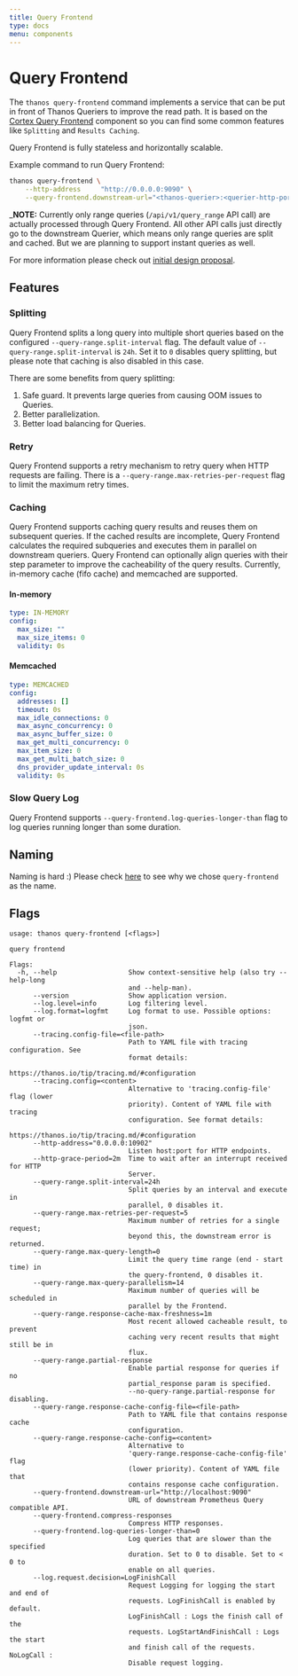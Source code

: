 ```yaml
---
title: Query Frontend
type: docs
menu: components
---
```


# Query Frontend

The `thanos query-frontend` command implements a service that can be put in front of Thanos Queriers to improve the read path. It is
based on the [Cortex Query Frontend](https://cortexmetrics.io/docs/architecture/#query-frontend) component so you can find some common features like `Splitting` and `Results Caching`.

Query Frontend is fully stateless and horizontally scalable.

Example command to run Query Frontend:

```bash
thanos query-frontend \
    --http-address     "http://0.0.0.0:9090" \
    --query-frontend.downstream-url="<thanos-querier>:<querier-http-port>"
```

_**NOTE:** Currently only range queries (`/api/v1/query_range` API call) are actually processed through Query Frontend. All other
API calls just directly go to the downstream Querier, which means only range queries are split and cached. But we are planning to support instant queries as well.

For more information please check out [initial design proposal](https://thanos.io/tip/proposals/202004_embedd_cortex_frontend.md/).

## Features

### Splitting

Query Frontend splits a long query into multiple short queries based on the configured `--query-range.split-interval` flag. The default value of `--query-range.split-interval`
is `24h`. Set it to `0` disables query splitting, but please note that caching is also disabled in this case.

There are some benefits from query splitting:

1. Safe guard. It prevents large queries from causing OOM issues to Queries.
2. Better parallelization.
3. Better load balancing for Queries.

### Retry

Query Frontend supports a retry mechanism to retry query when HTTP requests are failing. There is a `--query-range.max-retries-per-request` flag to limit the maximum retry times.

### Caching

Query Frontend supports caching query results and reuses them on subsequent queries. If the cached results are incomplete,
Query Frontend calculates the required subqueries and executes them in parallel on downstream queriers.
Query Frontend can optionally align queries with their step parameter to improve the cacheability of the query results.
Currently, in-memory cache (fifo cache) and memcached are supported.

#### In-memory

[embedmd]:# (../flags/config_query_frontend_cache_in_memory.txt yaml)
```yaml
type: IN-MEMORY
config:
  max_size: ""
  max_size_items: 0
  validity: 0s
```

#### Memcached

[embedmd]:# (../flags/config_query_frontend_cache_memcached.txt yaml)
```yaml
type: MEMCACHED
config:
  addresses: []
  timeout: 0s
  max_idle_connections: 0
  max_async_concurrency: 0
  max_async_buffer_size: 0
  max_get_multi_concurrency: 0
  max_item_size: 0
  max_get_multi_batch_size: 0
  dns_provider_update_interval: 0s
  validity: 0s
```

### Slow Query Log

Query Frontend supports `--query-frontend.log-queries-longer-than` flag to log queries running longer than some duration.

## Naming

Naming is hard :) Please check [here](https://github.com/thanos-io/thanos/pull/2434#discussion_r408300683) to see why we chose `query-frontend` as the name.

## Flags

[embedmd]:# (flags/query-frontend.txt $)
```$
usage: thanos query-frontend [<flags>]

query frontend

Flags:
  -h, --help                  Show context-sensitive help (also try --help-long
                              and --help-man).
      --version               Show application version.
      --log.level=info        Log filtering level.
      --log.format=logfmt     Log format to use. Possible options: logfmt or
                              json.
      --tracing.config-file=<file-path>
                              Path to YAML file with tracing configuration. See
                              format details:
                              https://thanos.io/tip/tracing.md/#configuration
      --tracing.config=<content>
                              Alternative to 'tracing.config-file' flag (lower
                              priority). Content of YAML file with tracing
                              configuration. See format details:
                              https://thanos.io/tip/tracing.md/#configuration
      --http-address="0.0.0.0:10902"
                              Listen host:port for HTTP endpoints.
      --http-grace-period=2m  Time to wait after an interrupt received for HTTP
                              Server.
      --query-range.split-interval=24h
                              Split queries by an interval and execute in
                              parallel, 0 disables it.
      --query-range.max-retries-per-request=5
                              Maximum number of retries for a single request;
                              beyond this, the downstream error is returned.
      --query-range.max-query-length=0
                              Limit the query time range (end - start time) in
                              the query-frontend, 0 disables it.
      --query-range.max-query-parallelism=14
                              Maximum number of queries will be scheduled in
                              parallel by the Frontend.
      --query-range.response-cache-max-freshness=1m
                              Most recent allowed cacheable result, to prevent
                              caching very recent results that might still be in
                              flux.
      --query-range.partial-response
                              Enable partial response for queries if no
                              partial_response param is specified.
                              --no-query-range.partial-response for disabling.
      --query-range.response-cache-config-file=<file-path>
                              Path to YAML file that contains response cache
                              configuration.
      --query-range.response-cache-config=<content>
                              Alternative to
                              'query-range.response-cache-config-file' flag
                              (lower priority). Content of YAML file that
                              contains response cache configuration.
      --query-frontend.downstream-url="http://localhost:9090"
                              URL of downstream Prometheus Query compatible API.
      --query-frontend.compress-responses
                              Compress HTTP responses.
      --query-frontend.log-queries-longer-than=0
                              Log queries that are slower than the specified
                              duration. Set to 0 to disable. Set to < 0 to
                              enable on all queries.
      --log.request.decision=LogFinishCall
                              Request Logging for logging the start and end of
                              requests. LogFinishCall is enabled by default.
                              LogFinishCall : Logs the finish call of the
                              requests. LogStartAndFinishCall : Logs the start
                              and finish call of the requests. NoLogCall :
                              Disable request logging.

```
